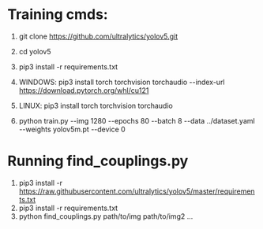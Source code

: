 
# Training cmds:
1) git clone https://github.com/ultralytics/yolov5.git
2) cd yolov5
3) pip3 install -r requirements.txt
3) WINDOWS: pip3 install torch torchvision torchaudio --index-url https://download.pytorch.org/whl/cu121
4) LINUX: pip3 install torch torchvision torchaudio

5) python train.py --img 1280 --epochs 80 --batch 8 --data ../dataset.yaml --weights yolov5m.pt --device 0


# Running find_couplings.py
1) pip3 install -r https://raw.githubusercontent.com/ultralytics/yolov5/master/requirements.txt
2) pip3 install -r requirements.txt
3) python find_couplings.py path/to/img path/to/img2 ...


